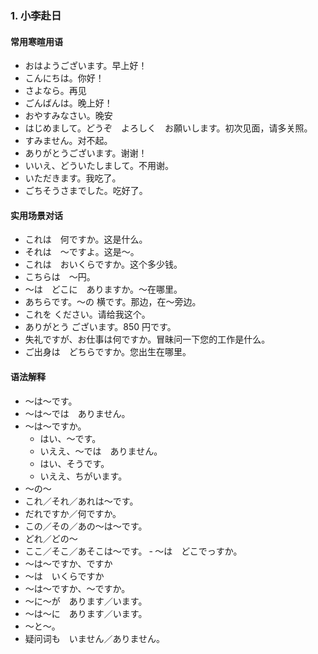 ### 1. 小李赴日
#### 常用寒暄用语
- おはようございます。早上好！
- こんにちは。你好！
- さよなら。再见
- ごんばんは。晚上好！
- おやすみなさい。晚安
- はじめまして。どうぞ　よろしく　お願いします。初次见面，请多关照。
- すみません。对不起。
- ありがとうございます。谢谢！
- いいえ、どういたしまして。不用谢。
- いただきます。我吃了。
- ごちそうさまでした。吃好了。
#### 实用场景对话
- これは　何ですか。这是什么。
- それは　～ですよ。这是～。
- これは　おいくらですか。这个多少钱。
- こちらは　～円。
- ～は　どこに　ありますか。～在哪里。
- あちらです。～の 横です。那边，在～旁边。
- これを ください。请给我这个。
- ありがとう ございます。850 円です。
- 失礼ですが、お仕事は何ですか。冒昧问一下您的工作是什么。
- ご出身は　どちらですか。您出生在哪里。

#### 语法解释
- ～は～です。
- ～は～では　ありません。
- ～は～ですか。
  - はい、～です。
  - いええ、～では　ありません。
  - はい、そうです。
  - いええ、ちがいます。
- ～の～
- これ／それ／あれは～です。
- だれですか／何ですか。
- この／その／あの～は～です。
- どれ／どの～
- ここ／そこ／あそこは～です。
‐ ～は　どこでっすか。
- ～は～ですか、ですか
- ～は　いくらですか
- ～は～ですか、～ですか。
- ～に～が　あります／います。
- ～は～に　あります／います。
- ～と～。
- 疑问词も　いません／ありません。


